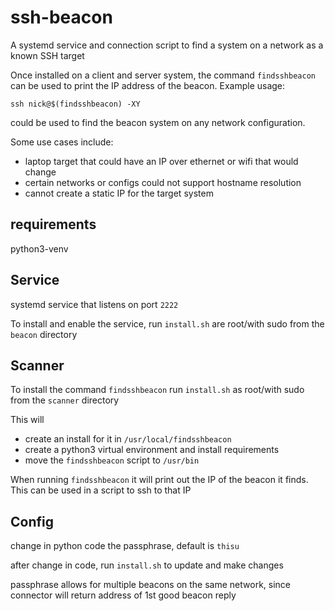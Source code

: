 # ssh-beacon

A systemd service and connection script to find a system on a network as a known SSH target

Once installed on a client and server system, the command `findsshbeacon` can be used to print the IP address of the beacon.
Example usage:
```
ssh nick@$(findsshbeacon) -XY
```
could be used to find the beacon system on any network configuration.

Some use cases include:
 - laptop target that could have an IP over ethernet or wifi that would change
 - certain networks or configs could not support hostname resolution
 - cannot create a static IP for the target system 

## requirements

python3-venv


## Service

systemd service that listens on port `2222` 

To install and enable the service, run `install.sh` are root/with sudo from the `beacon` directory

## Scanner

To install the command `findsshbeacon` run `install.sh` as root/with sudo from the `scanner` directory

This will
 - create an install for it in `/usr/local/findsshbeacon`
 - create a python3 virtual environment and install requirements
 - move the `findsshbeacon` script to `/usr/bin`

When running `findsshbeacon` it will print out the IP of the beacon it finds. 
This can be used in a script to ssh to that IP


## Config

change in python code the passphrase, default is `thisu`

after change in code, run `install.sh` to update and make changes

passphrase allows for multiple beacons on the same network, since connector will return address of 1st good beacon reply
